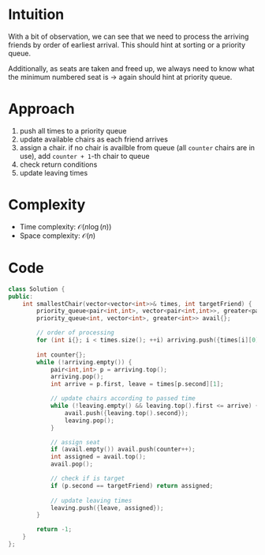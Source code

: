 # Intuition
With a bit of observation, we can see that we need to process the arriving friends by order of earliest arrival. This should hint at sorting or a priority queue.

Additionally, as seats are taken and freed up, we always need to know what the minimum numbered seat is -> again should hint at priority queue.

# Approach
1. push all times to a priority queue
2. update available chairs as each friend arrives
3. assign a chair. if no chair is availble from queue (all `counter` chairs are in use), add `counter + 1`-th chair to queue
4. check return conditions
5. update leaving times

# Complexity
- Time complexity: $\mathcal{O}(n\log(n))$
- Space complexity: $\mathcal{O}(n)$

# Code
```cpp []
class Solution {
public:
    int smallestChair(vector<vector<int>>& times, int targetFriend) {
        priority_queue<pair<int,int>, vector<pair<int,int>>, greater<pair<int,int>>> arriving{}, leaving{};
        priority_queue<int, vector<int>, greater<int>> avail{};

        // order of processing
        for (int i{}; i < times.size(); ++i) arriving.push({times[i][0], i});
        
        int counter{};
        while (!arriving.empty()) {
            pair<int,int> p = arriving.top();
            arriving.pop();
            int arrive = p.first, leave = times[p.second][1];

            // update chairs according to passed time
            while (!leaving.empty() && leaving.top().first <= arrive) {
                avail.push({leaving.top().second});
                leaving.pop();
            }

            // assign seat
            if (avail.empty()) avail.push(counter++);
            int assigned = avail.top();
            avail.pop();

            // check if is target
            if (p.second == targetFriend) return assigned;
            
            // update leaving times
            leaving.push({leave, assigned});
        }

        return -1;
    }
};
```